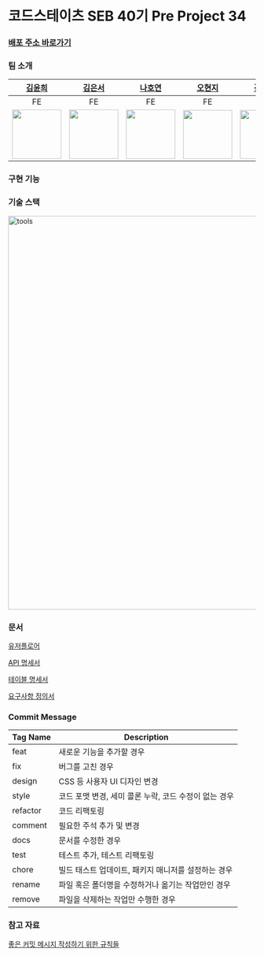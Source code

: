 # 코드스테이츠 SEB 40기 Pre Project 34

### [배포 주소 바로가기](http://seb40-pre-034.s3-website.ap-northeast-2.amazonaws.com/)

### 팀 소개
|[김윤희](https://github.com/kyh1685)|[김은서](https://github.com/EUNSEO814)|[나호연](https://github.com/nahoyeon)|[오현지](https://github.com/opc13579)|[김찬중](https://github.com/ClimberCode)|[김현욱](https://github.com/oasis791)|[이주영](https://github.com/homebird9)|
|:---:|:---:|:---:|:---:|:---:|:---:|:---:|
|FE|FE|FE|FE|BE|BE|BE|
|<img src="https://avatars.githubusercontent.com/u/62630941?v=4" width="100">|<img src="https://avatars.githubusercontent.com/u/97860973?s…00&u=283d254fe2aee49934315015d0231f60846ddd17&v=4" width="100">|<img src="https://avatars.githubusercontent.com/u/91938347?s=400&u=7c01e6702381f4e9cfc9cf83d99dea7ee4996a88&v=4" width="100">|<img src="https://user-images.githubusercontent.com/107424698/198162060-0f6ac665-f9d7-4ef5-b504-8f448a47e0e3.jpeg" width="100" height="99">|<img src="https://avatars.githubusercontent.com/u/107402848?s=400&u=49c5663085a62585c413787c0bee12c27959163d&v=4" width="100" height="99">|<img src="https://avatars.githubusercontent.com/u/61817672?v=4" width="100">|<img src="https://avatars.githubusercontent.com/u/107456299?s=400&u=298e050f6b18e0d0c3ed502f1930a55cc0551434&v=4" width="100">|

### 구현 기능

### 기술 스택
<img src="https://i.ibb.co/w4FXykx/tools.png" alt="tools" border="0" width="800px">

### 문서
[유저플로어](https://www.figma.com/file/1QiRTJMH7PXSwYBtATqlcm/%ED%94%84%EB%A6%AC%ED%94%84%EB%A1%9C%EC%A0%9D%ED%8A%B8_%EC%9C%A0%EC%A0%80%ED%94%8C%EB%A1%9C%EC%96%B4?node-id=0%3A1)

[API 명세서](https://codestates.notion.site/API-5fbd973a38464d36b55e30607c232d01)

[테이블 명세서](https://s3.us-west-2.amazonaws.com/secure.notion-static.com/f9f91b24-9bcb-4e97-954b-652a621f8a11/pre-project_034__-1.pdf?X-Amz-Algorithm=AWS4-HMAC-SHA256&X-Amz-Content-Sha256=UNSIGNED-PAYLOAD&X-Amz-Credential=AKIAT73L2G45EIPT3X45%2F20221107%2Fus-west-2%2Fs3%2Faws4_request&X-Amz-Date=20221107T110020Z&X-Amz-Expires=86400&X-Amz-Signature=7feb33eb70f49d0c881c37d50ed67541684407398025ca4d4aa9387ddacae74d&X-Amz-SignedHeaders=host&response-content-disposition=filename%3D%22pre-project_034__-1.pdf%22&x-id=GetObject)

[요구사항 정의서](https://codestates.notion.site/6793b6bfceef41fd975ed22f143cfa4a)

### Commit Message
|Tag Name|Description|
|------|---|
|feat|새로운 기능을 추가할 경우|
|fix|버그를 고친 경우|
|design|CSS 등 사용자 UI 디자인 변경|
|style|코드 포맷 변경, 세미 콜론 누락, 코드 수정이 없는 경우|
|refactor|코드 리팩토링|
|comment|필요한 주석 추가 및 변경|
|docs|문서를 수정한 경우|
|test|테스트 추가, 테스트 리팩토링|
|chore|빌드 태스트 업데이트, 패키지 매니저를 설정하는 경우|
|rename|파일 혹은 폴더명을 수정하거나 옮기는 작업만인 경우|
|remove|파일을 삭제하는 작업만 수행한 경우|

### 참고 자료
[좋은 커밋 메시지 작성하기 위한 규칙들](https://beomseok95.tistory.com/328)
